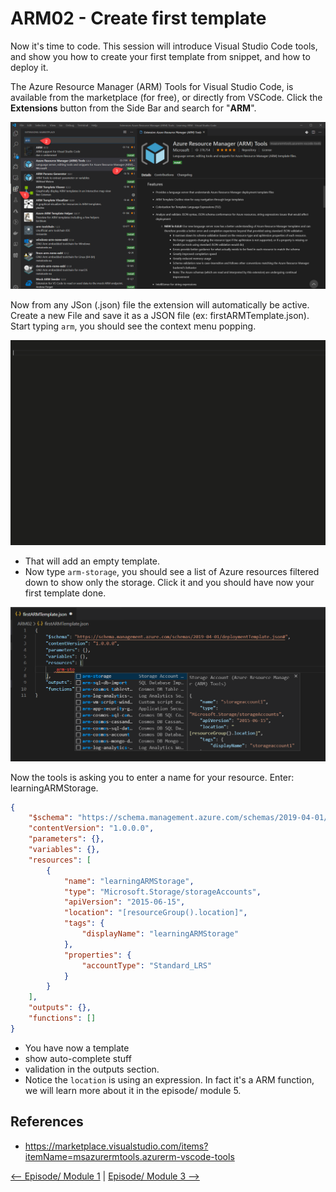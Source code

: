 # ARM02 - Create first template

Now it's time to code. This session will introduce Visual Studio Code tools, and show you how to create your first template from snippet, and how to deploy it.

The Azure Resource Manager (ARM) Tools for Visual Studio Code, is available from the marketplace (for free), or directly from VSCode. Click the **Extensions** button from the Side Bar and search for "**ARM**".

![Visual Studio extension][extension] 

Now from any JSon (.json) file the extension will automatically be active. Create a new File and save it as a JSON file (ex: firstARMTemplate.json). Start typing `arm`, you should see the context menu popping.

![Create an ARM template][skeleton]

- That will add an empty template.
- Now type `arm-storage`, you should see a list of Azure resources filtered down to show only the storage. Click it and you should have now your first template done.

![armStorage][armStorage]

Now the tools is asking you to enter a name for your resource. Enter: learningARMStorage.


```json
{
    "$schema": "https://schema.management.azure.com/schemas/2019-04-01/deploymentTemplate.json#",
    "contentVersion": "1.0.0.0",
    "parameters": {},
    "variables": {},
    "resources": [
        {
            "name": "learningARMStorage",
            "type": "Microsoft.Storage/storageAccounts",
            "apiVersion": "2015-06-15",
            "location": "[resourceGroup().location]",
            "tags": {
                "displayName": "learningARMStorage"
            },
            "properties": {
                "accountType": "Standard_LRS"
            }
        }
    ],
    "outputs": {},
    "functions": []
}

```

- You have now a template
- show auto-complete stuff
- validation in the outputs section.
- Notice the `location` is using an expression. In fact it's a ARM function, we will learn more about it in the episode/ module 5.


## References

- https://marketplace.visualstudio.com/items?itemName=msazurermtools.azurerm-vscode-tools

[extension]:  medias/extension.png
[skeleton]:  medias/skeleton.gif
[armStorage]:  medias/arm-storage.png


[<-- Episode/ Module 1](../ARM01/README.md) | [Episode/ Module 3 -->](../ARM03/README.md)